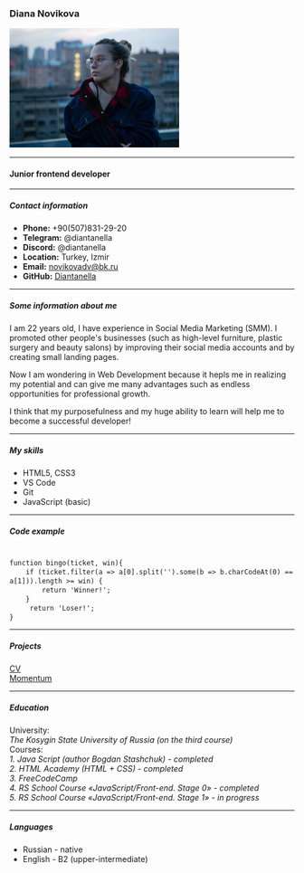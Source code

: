 ### Diana Novikova

<img src="diana.jpg" width="300">

---

#### Junior frontend developer

---

##### Contact information

- **Phone:** +90(507)831-29-20
- **Telegram:** @diantanella
- **Discord:** @diantanella
- **Location:** Turkey, Izmir
- **Email:** novikovadv@bk.ru
- **GitHub:** [Diantanella](https://github.com/Diantanella)

---

##### Some information about me

I am 22 years old, I have experience in Social Media Marketing (SMM). I promoted other people's businesses (such as high-level furniture, plastic surgery and beauty salons) by improving their social media accounts and by creating small landing pages.

Now I am wondering in Web Development because it hepls me in realizing my potential and can give me many advantages such as endless opportunities for professional growth.

I think that my purposefulness and my huge ability to learn will help me to become a successful developer!

---

##### My skills

- HTML5, CSS3
- VS Code
- Git
- JavaScript (basic)

---

##### Code example

```

function bingo(ticket, win){
    if (ticket.filter(a => a[0].split('').some(b => b.charCodeAt(0) == a[1])).length >= win) {
        return 'Winner!';
    }
     return 'Loser!';
}

```

---

##### Projects

[CV](https://diantanella.github.io/rsschool-cv/)  
[Momentum](https://rolling-scopes-school.github.io/diantanella-JSFEPRESCHOOL2022Q4/momentum/)

---

##### Education


University:  
_The Kosygin State University of Russia (on the third course)_  
Courses:  
_1. Java Script (author Bogdan Stashchuk) - completed_  
_2. HTML Academy (HTML + CSS) - completed_  
_3. FreeCodeCamp_  
_4. RS School Course «JavaScript/Front-end. Stage 0» - completed_  
_5. RS School Course «JavaScript/Front-end. Stage 1» - in progress_


---

##### Languages

- Russian - native
- English - B2 (upper-intermediate)
